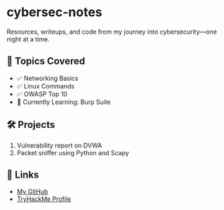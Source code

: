 # cybersec-notes
Resources, writeups, and code from my journey into cybersecurity—one night at a time.
## 📘 Topics Covered
- ✅ Networking Basics
- ✅ Linux Commands
- ✅ OWASP Top 10
- 🔄 Currently Learning: Burp Suite

## 🛠️ Projects
1. Vulnerability report on DVWA
2. Packet sniffer using Python and Scapy

## 🔗 Links
- [My GitHub]()
- [TryHackMe Profile](https://tryhackme.com/p/yourusername)
